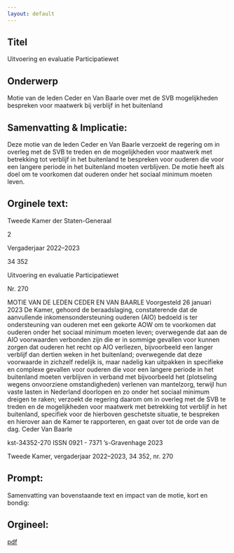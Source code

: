 ```yaml
---
layout: default
---
```

## Titel
Uitvoering en evaluatie Participatiewet
## Onderwerp
Motie van de leden Ceder en Van Baarle over met de SVB mogelijkheden bespreken voor maatwerk bij verblijf in het buitenland
## Samenvatting & Implicatie:

Deze motie van de leden Ceder en Van Baarle verzoekt de regering om in overleg met de SVB te treden en de mogelijkheden voor maatwerk met betrekking tot verblijf in het buitenland te bespreken voor ouderen die voor een langere periode in het buitenland moeten verblijven. De motie heeft als doel om te voorkomen dat ouderen onder het sociaal minimum moeten leven.
## Orginele text:


Tweede Kamer der Staten-Generaal

2

Vergaderjaar 2022–2023

34 352

Uitvoering en evaluatie Participatiewet

Nr. 270

MOTIE VAN DE LEDEN CEDER EN VAN BAARLE
Voorgesteld 26 januari 2023
De Kamer,
gehoord de beraadslaging,
constaterende dat de aanvullende inkomensondersteuning ouderen (AIO)
bedoeld is ter ondersteuning van ouderen met een gekorte AOW om te
voorkomen dat ouderen onder het sociaal minimum moeten leven;
overwegende dat aan de AIO voorwaarden verbonden zijn die er in
sommige gevallen voor kunnen zorgen dat ouderen het recht op AIO
verliezen, bijvoorbeeld een langer verblijf dan dertien weken in het
buitenland;
overwegende dat deze voorwaarde in zichzelf redelijk is, maar nadelig kan
uitpakken in specifieke en complexe gevallen voor ouderen die voor een
langere periode in het buitenland moeten verblijven in verband met
bijvoorbeeld het (plotseling wegens onvoorziene omstandigheden)
verlenen van mantelzorg, terwijl hun vaste lasten in Nederland doorlopen
en zo onder het sociaal minimum dreigen te raken;
verzoekt de regering daarom om in overleg met de SVB te treden en de
mogelijkheden voor maatwerk met betrekking tot verblijf in het
buitenland, specifiek voor de hierboven geschetste situatie, te bespreken
en hierover aan de Kamer te rapporteren,
en gaat over tot de orde van de dag.
Ceder
Van Baarle

kst-34352-270
ISSN 0921 - 7371
’s-Gravenhage 2023

Tweede Kamer, vergaderjaar 2022–2023, 34 352, nr. 270


## Prompt:
Samenvatting van bovenstaande text en impact van de motie, kort en bondig:

## Orgineel:
[pdf](https://gegevensmagazijn.tweedekamer.nl/OData/v4/2.0/Document(4ed2517c-5c1b-4853-9305-26baa4b62353)/resource)

